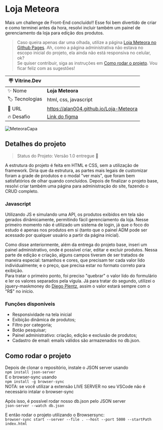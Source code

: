 # Loja Meteora

Mais um challenge de Front-End concluído!! Esse foi bem divertido de criar e como terminei antes da hora, resolvi incluir também um painel de gerenciamento da loja para edição dos produtos.

> Caso queira apenas dar uma olhada, utilize a página [Loja Meteora no Github Pages](https://alan004.github.io/Loja-Meteora/). Ah, como a página administrativa não estava no escopo inicial do projeto, ela ainda não está responsiva no celular, ok? \
> Se quiser contribuir, siga as instruções em [Como rodar o projeto](#como-rodar-o-projeto). Vou ficar feliz com as sugestões!

| :placard: Vitrine.Dev |     |
| -------------  | --- |
| :sparkles: Nome        | **Loja Meteora**
| :label: Tecnologias | html, css, javascript
| :rocket: URL         | https://alan004.github.io/Loja-Meteora
| :fire: Desafio     | [Link do figma](https://www.figma.com/file/2TLgt8UjsWUViWlmpXu5Fz/Challenge-Front-end-%7C-Loja-Meteora?type=design&node-id=2386%3A2430&mode=design&t=hxiSpPCp8HDXwSBQ-1)

<!-- Inserir imagem com a #vitrinedev ao final do link -->
<!--![AdopetcAPA](https://user-images.githubusercontent.com/17684918/209195984-a3c4e20b-4f3a-4778-b5b4-3e17556a0480.png#vitrinedev)-->
![MeteoraCapa](https://user-images.githubusercontent.com/17684918/253834312-cdda2140-3232-4913-8e4c-9fa09ace4fb7.png#vitrinedev)

## Detalhes do projeto

> Status do Projeto: Versão 1.0 entregue  🫡  

A estrutura do projeto é feita em HTML e CSS, sem a utilização de framework. Diria que da estrutura, as partes mais legais de customizar foram a grade de produtos e o modal "ver mais", que foram bem satisfatórios de olhar quando concluídos. 
Depois de finalizar o projeto base, resolvi criar também uma página para administração do site, fazendo o CRUD completo.

### Javascript
Utilizando JS e simulando uma API, os produtos exibidos em tela são gerados dinâmicamente, permitindo fácil gerenciamento da loja. Nesse primeiro momento não é utilizado um sistema de login, já que o foco do estudo é apenas nos produtos em si (tanto que o painel ADM pode ser acessado por qualquer usuário a partir da página inicial). 

Como disse anteriormente, além da entrega do projeto base, inseri um painel administrativo, onde é possível criar, editar e excluir produtos. Nessa parte de edição e criação, alguns campos tiveram de ser tratados de maneira especial: tamanhos e cores, que precisam ter cada valor lido individualmente; e o preço, que precisa estar no formato correto para exibição.\
Para tratar o primeiro ponto, foi preciso "quebrar" o valor lido do formulário e ler os valores separados pela vígula. Já para tratar do segundo, utilizei o jquery-maskmoney do [Diego Plentz](https://github.com/plentz/jquery-maskmoney), assim o valor estará sempre com o "R$" no início.

### Funções disponíveis
- Responsividade na tela inicial
- Exibição dinâmica de produtos;
- Filtro por categoria;
- Botão pesquisar;
- Painel administrativo: criação, edição e exclusão de produtos;
- Cadastro de email: emails válidos são armazenados no db.json.

## Como rodar o projeto
Depois de clonar o repositório, instale o JSON server usando \
`npm install json-server` \
E o browser-sync usando \
`npm install -g browser-sync` \
NOTA: se você utilizar a extensão LIVE SERVER no seu VSCode não é necessário intalar o browser-sync

Após isso, é possível rodar nosso db.json pelo JSON server\
`json-server --watch db.json` 

E então rodar o projeto utilizando o Browsersync:\
`browser-sync start --server --file . --host --port 5000 --startPath index.html`
